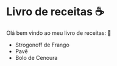 # Livro de receitas :coffee:

Olá bem vindo ao meu livro de receitas: :book:

- Strogonoff de Frango
- Pavê
- Bolo de Cenoura